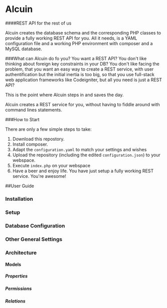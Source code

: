 # Alcuin
####REST API for the rest of us

Alcuin creates the database schema and the corresponding PHP classes to provide a fully working REST API for you.
All it needs, is a YAML configuration file and a working PHP environment with composer and a MySQL database.

###What can Alcuin do fo you?
You want a REST API? You don't like thinking about foreign key constraints in your DB? You don't like facing the problem, that you want an easy way to create a REST service, with user authentification but the initial inertia is too big, so that you use full-stack web application frameworks like Codeigniter, but all you need is just a REST API?

This is the point where Alcuin steps in and saves the day.

Alcuin creates a REST service for you, without having to fiddle around with command lines statements.

###How to Start

There are only a few simple steps to take:

1. Download this repostory.
2. Install composer.
3. Adapt the `configuration.yaml` to match your settings and wishes
4. Upload the repository (including the edited `configuration.json`) to your webspace.
5. Execute `index.php` on your webspace
6. Have a beer and enjoy life. You have just setup a fully working REST service. You're awesome!


##User Guide
### Installation
### Setup
### Database Configuration
### Other General Settings
### Architecture
#### Models
##### Properties
##### Permissions
##### Relations